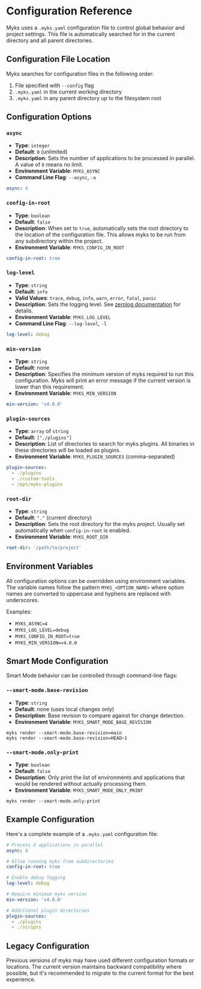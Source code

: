 # Configuration Reference

Myks uses a `.myks.yaml` configuration file to control global behavior and
project settings. This file is automatically searched for in the current
directory and all parent directories.

## Configuration File Location

Myks searches for configuration files in the following order:

1. File specified with `--config` flag
2. `.myks.yaml` in the current working directory
3. `.myks.yaml` in any parent directory up to the filesystem root

## Configuration Options

### `async`

- **Type**: `integer`
- **Default**: `0` (unlimited)
- **Description**: Sets the number of applications to be processed in parallel.
  A value of `0` means no limit.
- **Environment Variable**: `MYKS_ASYNC`
- **Command Line Flag**: `--async`, `-a`

```yaml
async: 4
```

### `config-in-root`

- **Type**: `boolean`
- **Default**: `false`
- **Description**: When set to `true`, automatically sets the root directory to
  the location of the configuration file. This allows myks to be run from any
  subdirectory within the project.
- **Environment Variable**: `MYKS_CONFIG_IN_ROOT`

```yaml
config-in-root: true
```

### `log-level`

- **Type**: `string`
- **Default**: `info`
- **Valid Values**: `trace`, `debug`, `info`, `warn`, `error`, `fatal`, `panic`
- **Description**: Sets the logging level. See
  [zerolog documentation](https://github.com/rs/zerolog#leveled-logging) for
  details.
- **Environment Variable**: `MYKS_LOG_LEVEL`
- **Command Line Flag**: `--log-level`, `-l`

```yaml
log-level: debug
```

### `min-version`

- **Type**: `string`
- **Default**: none
- **Description**: Specifies the minimum version of myks required to run this
  configuration. Myks will print an error message if the current version is
  lower than this requirement.
- **Environment Variable**: `MYKS_MIN_VERSION`

```yaml
min-version: 'v4.0.0'
```

### `plugin-sources`

- **Type**: `array` of `string`
- **Default**: `["./plugins"]`
- **Description**: List of directories to search for myks plugins. All binaries
  in these directories will be loaded as plugins.
- **Environment Variable**: `MYKS_PLUGIN_SOURCES` (comma-separated)

```yaml
plugin-sources:
  - ./plugins
  - ./custom-tools
  - /opt/myks-plugins
```

### `root-dir`

- **Type**: `string`
- **Default**: `"."` (current directory)
- **Description**: Sets the root directory for the myks project. Usually set
  automatically when `config-in-root` is enabled.
- **Environment Variable**: `MYKS_ROOT_DIR`

```yaml
root-dir: '/path/to/project'
```

## Environment Variables

All configuration options can be overridden using environment variables. The
variable names follow the pattern `MYKS_<OPTION_NAME>` where option names are
converted to uppercase and hyphens are replaced with underscores.

Examples:

- `MYKS_ASYNC=4`
- `MYKS_LOG_LEVEL=debug`
- `MYKS_CONFIG_IN_ROOT=true`
- `MYKS_MIN_VERSION=v4.0.0`

## Smart Mode Configuration

Smart Mode behavior can be controlled through command-line flags:

### `--smart-mode.base-revision`

- **Type**: `string`
- **Default**: none (uses local changes only)
- **Description**: Base revision to compare against for change detection.
- **Environment Variable**: `MYKS_SMART_MODE_BASE_REVISION`

```shell
myks render --smart-mode.base-revision=main
myks render --smart-mode.base-revision=HEAD~1
```

### `--smart-mode.only-print`

- **Type**: `boolean`
- **Default**: `false`
- **Description**: Only print the list of environments and applications that
  would be rendered without actually processing them.
- **Environment Variable**: `MYKS_SMART_MODE_ONLY_PRINT`

```shell
myks render --smart-mode.only-print
```

## Example Configuration

Here's a complete example of a `.myks.yaml` configuration file:

```yaml
# Process 4 applications in parallel
async: 4

# Allow running myks from subdirectories
config-in-root: true

# Enable debug logging
log-level: debug

# Require minimum myks version
min-version: 'v4.0.0'

# Additional plugin directories
plugin-sources:
  - ./plugins
  - ./scripts
```

## Legacy Configuration

Previous versions of myks may have used different configuration formats or
locations. The current version maintains backward compatibility where possible,
but it's recommended to migrate to the current format for the best experience.
